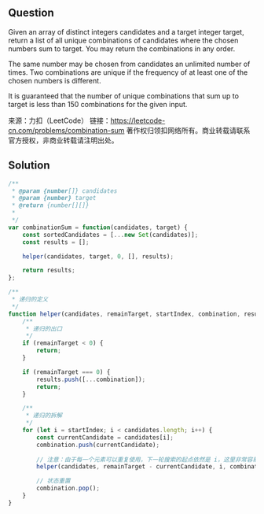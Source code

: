## Question
Given an array of distinct integers candidates and a target integer target, return a list of all unique combinations of candidates where the chosen numbers sum to target. You may return the combinations in any order.

The same number may be chosen from candidates an unlimited number of times. Two combinations are unique if the frequency of at least one of the chosen numbers is different.

It is guaranteed that the number of unique combinations that sum up to target is less than 150 combinations for the given input.

来源：力扣（LeetCode）
链接：https://leetcode-cn.com/problems/combination-sum
著作权归领扣网络所有。商业转载请联系官方授权，非商业转载请注明出处。

## Solution
```javascript
/**
 * @param {number[]} candidates
 * @param {number} target
 * @return {number[][]}
 * 
 */
var combinationSum = function(candidates, target) {
    const sortedCandidates = [...new Set(candidates)];
    const results = [];

    helper(candidates, target, 0, [], results);

    return results;
};

/**
 * 递归的定义
 */
function helper(candidates, remainTarget, startIndex, combination, results) {
    /**
     * 递归的出口
     */
    if (remainTarget < 0) {
        return;
    }

    if (remainTarget === 0) {
        results.push([...combination]);
        return;
    }

    /**
     * 递归的拆解
     */
    for (let i = startIndex; i < candidates.length; i++) {
        const currentCandidate = candidates[i];
        combination.push(currentCandidate);
        
        // 注意：由于每一个元素可以重复使用，下一轮搜索的起点依然是 i，这里非常容易弄错
        helper(candidates, remainTarget - currentCandidate, i, combination, results);

        // 状态重置
        combination.pop();
    }
}
```